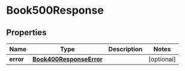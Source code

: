 

# Book500Response


## Properties

| Name | Type | Description | Notes |
|------------ | ------------- | ------------- | -------------|
|**error** | [**Book400ResponseError**](Book400ResponseError.md) |  |  [optional] |



